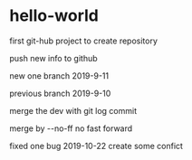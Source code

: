 # hello-world
first git-hub project to create repository

push new info to github

new one branch  2019-9-11

previous branch 2019-9-10

merge the dev with git log commit

merge by --no-ff no fast forward

fixed one bug 2019-10-22
create some confict
